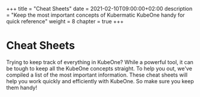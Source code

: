 +++
title = "Cheat Sheets"
date = 2021-02-10T09:00:00+02:00
description = "Keep the most important concepts of Kubermatic KubeOne handy for quick reference"
weight = 8
chapter = true
+++

# Cheat Sheets

Trying to keep track of everything in KubeOne? While a powerful tool, it can be tough to keep all the KubeOne concepts straight. To help you out, we've compiled a list of the most important information. These cheat sheets will help you work quickly and efficiently with KubeOne. So make sure you keep them handy!
